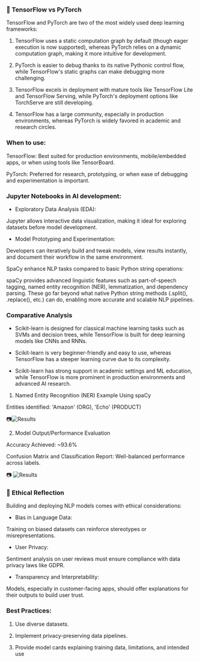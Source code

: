 ### 📘 TensorFlow vs PyTorch

TensorFlow and PyTorch are two of the most widely used deep learning frameworks:

 1. TensorFlow uses a static computation graph by default (though eager execution is now supported), whereas PyTorch relies on a dynamic computation graph, making it more intuitive for development.

 2. PyTorch is easier to debug thanks to its native Pythonic control flow, while TensorFlow's static graphs can make debugging more challenging.

 3. TensorFlow excels in deployment with mature tools like TensorFlow Lite and TensorFlow Serving, while PyTorch's deployment options like TorchServe are still developing.

 4. TensorFlow has a large community, especially in production environments, whereas PyTorch is widely favored in academic and research circles.


### When to use:

TensorFlow: Best suited for production environments, mobile/embedded apps, or when using tools like TensorBoard.

PyTorch: Preferred for research, prototyping, or when ease of debugging and experimentation is important.

### Jupyter Notebooks in AI development:

- Exploratory Data Analysis (EDA):

Jupyter allows interactive data visualization, making it ideal for exploring datasets before model development.

- Model Prototyping and Experimentation:

Developers can iteratively build and tweak models, view results instantly, and document their workflow in the same environment.

SpaCy enhance NLP tasks compared to basic Python string operations:

spaCy provides advanced linguistic features such as part-of-speech tagging, named entity recognition (NER), lemmatization, and dependency parsing. These go far beyond what native Python string methods (.split(), .replace(), etc.) can do, enabling more accurate and scalable NLP pipelines.

### Comparative Analysis

- Scikit-learn is designed for classical machine learning tasks such as SVMs and decision trees, while TensorFlow is built for deep learning models like CNNs and RNNs.

- Scikit-learn is very beginner-friendly and easy to use, whereas TensorFlow has a steeper learning curve due to its complexity.

- Scikit-learn has strong support in academic settings and ML education, while TensorFlow is more prominent in production environments and advanced AI research.


1. Named Entity Recognition (NER) Example Using spaCy

Entities identified: 'Amazon' (ORG), 'Echo' (PRODUCT)

📷![Results](https://github.com/user-attachments/assets/8fe5e2e7-6797-4866-b580-64c1daa9e542)


2. Model Output/Performance Evaluation

  Accuracy Achieved: ~93.6%

  Confusion Matrix and Classification Report: Well-balanced performance across labels.

📷 ![Results](https://github.com/user-attachments/assets/b76e21e9-8516-4b3b-b66c-9fc181f980cd)


### 🤖 Ethical Reflection

Building and deploying NLP models comes with ethical considerations:

- Bias in Language Data:

Training on biased datasets can reinforce stereotypes or misrepresentations.

- User Privacy:

Sentiment analysis on user reviews must ensure compliance with data privacy laws like GDPR.

- Transparency and Interpretability:

Models, especially in customer-facing apps, should offer explanations for their outputs to build user trust.

### Best Practices:

1. Use diverse datasets.

2. Implement privacy-preserving data pipelines.

3. Provide model cards explaining training data, limitations, and intended use
